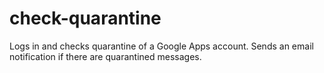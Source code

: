 # check-quarantine
Logs in and checks quarantine of a Google Apps account. Sends an email notification if there are quarantined messages.
